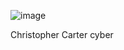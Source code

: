 ![image](https://github.com/Chrstphrcrtr/Chrstphrcrtr.github.io/assets/156831678/fe25d0bf-80a2-45af-964e-8fcfc532594a) 

Christopher Carter
cyber

